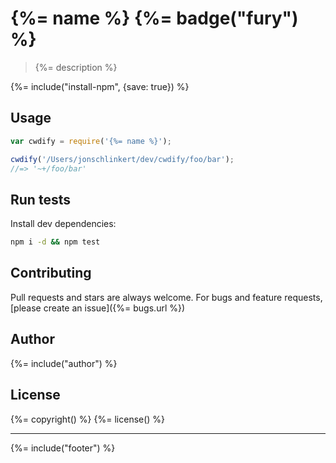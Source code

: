 # {%= name %} {%= badge("fury") %}

> {%= description %}

{%= include("install-npm", {save: true}) %}

## Usage

```js
var cwdify = require('{%= name %}');

cwdify('/Users/jonschlinkert/dev/cwdify/foo/bar');
//=> '~+/foo/bar'
```

## Run tests

Install dev dependencies:

```bash
npm i -d && npm test
```

## Contributing
Pull requests and stars are always welcome. For bugs and feature requests, [please create an issue]({%= bugs.url %})

## Author
{%= include("author") %}

## License
{%= copyright() %}
{%= license() %}

***

{%= include("footer") %}
